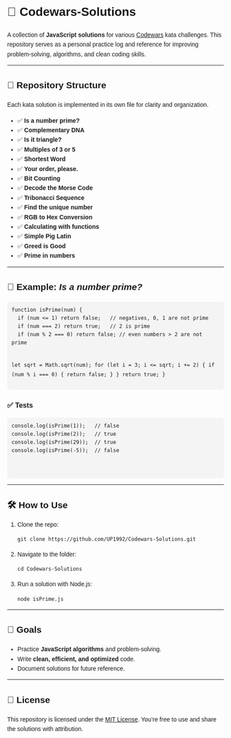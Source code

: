 <!DOCTYPE html>
<html lang="en">
<head>
  <meta charset="UTF-8">
  <meta name="viewport" content="width=device-width, initial-scale=1.0">
</head>
<body style="font-family: Arial, sans-serif; line-height: 1.6;">

  <h1>📘 Codewars-Solutions</h1>
  <p>
    A collection of <strong>JavaScript solutions</strong> for various 
    <a href="https://www.codewars.com/" target="_blank">Codewars</a> kata challenges.  
    This repository serves as a personal practice log and reference for improving 
    problem-solving, algorithms, and clean coding skills.
  </p>

  <hr>

  <h2>📂 Repository Structure</h2>
  <p>Each kata solution is implemented in its own file for clarity and organization.</p>

  <ul>
    <li>✅ <strong>Is a number prime?</strong></li>
    <li>✅ <strong>Complementary DNA</strong></li>
    <li>✅ <strong>Is it triangle?</strong></li>
    <li>✅ <strong>Multiples of 3 or 5</strong></li>
    <li>✅ <strong>Shortest Word</strong></li>
    <li>✅ <strong>Your order, please.</strong></li>
    <li>✅ <strong>Bit Counting</strong></li>
    <li>✅ <strong>Decode the Morse Code</strong></li>
    <li>✅ <strong>Tribonacci Sequence</strong></li>
    <li>✅ <strong>Find the unique number</strong></li>
    <li>✅ <strong>RGB to Hex Conversion</strong></li>
    <li>✅ <strong>Calculating with functions</strong></li>
    <li>✅ <strong>Simple Pig Latin</strong></li>
    <li>✅ <strong>Greed is Good</strong></li>
    <li>✅ <strong>Prime in numbers</strong></li>
  </ul>

  <hr>

  <h2>🚀 Example: <em>Is a number prime?</em></h2>
  <pre style="background:#f4f4f4; padding:10px; border-radius:5px;">
<code>function isPrime(num) {
  if (num <= 1) return false;   // negatives, 0, 1 are not prime
  if (num === 2) return true;   // 2 is prime
  if (num % 2 === 0) return false; // even numbers > 2 are not prime

  let sqrt = Math.sqrt(num);
  for (let i = 3; i <= sqrt; i += 2) {
    if (num % i === 0) {
      return false;
    }
  }
  return true;
}
</code>
  </pre>

  <h3>✅ Tests</h3>
  <pre style="background:#f4f4f4; padding:10px; border-radius:5px;">
<code>console.log(isPrime(1));   // false
console.log(isPrime(2));   // true
console.log(isPrime(29));  // true
console.log(isPrime(-5));  // false
</code>
  </pre>

  <hr>

  <h2>🛠️ How to Use</h2>
  <ol>
    <li>Clone the repo:
      <pre><code>git clone https://github.com/UP1992/Codewars-Solutions.git</code></pre>
    </li>
    <li>Navigate to the folder:
      <pre><code>cd Codewars-Solutions</code></pre>
    </li>
    <li>Run a solution with Node.js:
      <pre><code>node isPrime.js</code></pre>
    </li>
  </ol>

  <hr>

  <h2>📖 Goals</h2>
  <ul>
    <li>Practice <strong>JavaScript algorithms</strong> and problem-solving.</li>
    <li>Write <strong>clean, efficient, and optimized</strong> code.</li>
    <li>Document solutions for future reference.</li>
  </ul>

  <hr>

  <h2>📜 License</h2>
  <p>
    This repository is licensed under the 
    <a href="LICENSE">MIT License</a>.  
    You’re free to use and share the solutions with attribution.
  </p>

</body>
</html>
